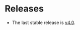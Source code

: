 Releases
========

-   The last stable release is
    [v4.0](https://github.com/Galts-Gulch/avarice/releases/tag/v4.0).
